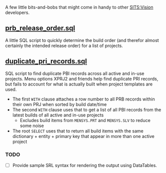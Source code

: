 A few little bits-and-bobs that might come in handy to other [SITS:Vision](https://www.tribalgroup.com/solutions/student-information-systems/sits-vision) developers.

## [prb_release_order.sql](prb_release_order.sql)

A little SQL script to quickly determine the build order (and therefor almost certainly the intended release order) for a list of projects.

## [duplicate_pri_records.sql](duplicate_pri_records.sql)

SQL script to find duplicate PBI records across all active and in-use projects. Menu options XPRJ2 and friends help find duplicate PRI records, but fails to account for what is actually built when project templates are used.

* The first `WITH` clause attaches a row number to all PRB records within their own PRJ when sorted by build date/time
* The second `WITH` clause uses that to get a list of all PBI records from the latest builds of all active and in-use projects
    * Excludes build items from `MENSYS.PRT` and `MENSYS.SLV` to reduce some noise
* The root `SELECT` uses that to return all build items with the same dictionary + entity + primary key that appear in more than one active project

### TODO

- [ ] Provide sample SRL syntax for rendering the output using DataTables.
